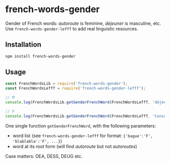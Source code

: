 # french-words-gender

Gender of French words: _autoroute_ is feminine, _déjeuner_ is masculine, etc.
Use `french-words-gender-lefff` to add real linguistic resources.


## Installation 
```sh
npm install french-words-gender
```

## Usage

```javascript
const FrenchWordsLib = require('french-words-gender');
const FrenchWordsLefff = require('french-words-gender-lefff');

// M
console.log(FrenchWordsLib.getGenderFrenchWord(FrenchWordsLefff, 'déjeuner'));

// F
console.log(FrenchWordsLib.getGenderFrenchWord(FrenchWordsLefff, 'Console'));
```

One single function `getGenderFrenchWord`, with the following parameters:

* word list (see `french-words-gender-lefff` for format: `{'bague':'F', 'blablabla':'F', ...}`)
* word at its root form (will find _autoroute_ but not _autoroutes_)

Case matters: DEA, DESS, DEUG etc.
